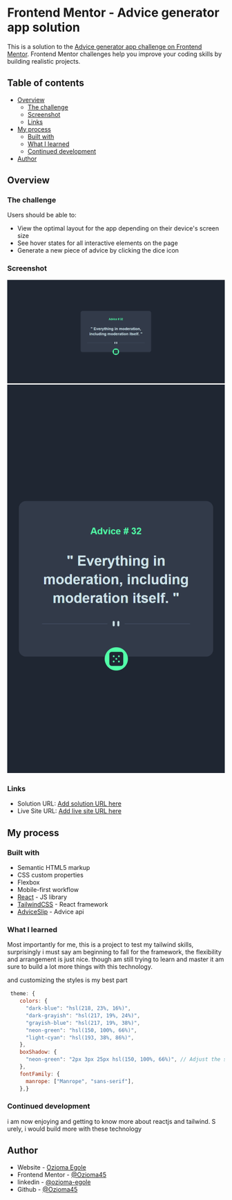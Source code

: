 # Frontend Mentor - Advice generator app solution

This is a solution to the [Advice generator app challenge on Frontend Mentor](https://www.frontendmentor.io/challenges/advice-generator-app-QdUG-13db). Frontend Mentor challenges help you improve your coding skills by building realistic projects.

## Table of contents

- [Overview](#overview)
  - [The challenge](#the-challenge)
  - [Screenshot](#screenshot)
  - [Links](#links)
- [My process](#my-process)
  - [Built with](#built-with)
  - [What I learned](#what-i-learned)
  - [Continued development](#continued-development)
- [Author](#author)

## Overview

### The challenge

Users should be able to:

- View the optimal layout for the app depending on their device's screen size
- See hover states for all interactive elements on the page
- Generate a new piece of advice by clicking the dice icon

### Screenshot

![](./src/assets/Screenshot-Desktop.png)
![](./src/assets/screenshoot-mobile.png)

### Links

- Solution URL: [Add solution URL here](https://your-solution-url.com)
- Live Site URL: [Add live site URL here](https://your-live-site-url.com)

## My process

### Built with

- Semantic HTML5 markup
- CSS custom properties
- Flexbox
- Mobile-first workflow
- [React](https://reactjs.org/) - JS library
- [TailwindCSS](https://tailwindcss.com/) - React framework
- [AdviceSlip](https://api.adviceslip.com/) - Advice api

### What I learned

Most importantly for me, this is a project to test my tailwind skills, surprisingly i must say am beginning to fall for the framework, the flexibility and arrangement is just nice. though am still trying to learn and master it am sure to build a lot more things with this technology.

and customizing the styles is my best part

```js
 theme: {
    colors: {
      "dark-blue": "hsl(218, 23%, 16%)",
      "dark-grayish": "hsl(217, 19%, 24%)",
      "grayish-blue": "hsl(217, 19%, 38%)",
      "neon-green": "hsl(150, 100%, 66%)",
      "light-cyan": "hsl(193, 38%, 86%)",
    },
    boxShadow: {
      "neon-green": "2px 3px 25px hsl(150, 100%, 66%)", // Adjust the shadow as needed
    },
    fontFamily: {
      manrope: ["Manrope", "sans-serif"],
    },}
```

### Continued development

i am now enjoying and getting to know more about reactjs and tailwind. S urely, i would build more with these technology

## Author

- Website - [Ozioma Egole](https://ozioma45.github.io/Myportfolio/)
- Frontend Mentor - [@Ozioma45](https://www.frontendmentor.io/profile/Ozioma45)
- linkedin - [@ozioma-egole](https://www.linkedin.com/in/ozioma-egole/)
- Github - [@Ozioma45](https://github.com/Ozioma45)
